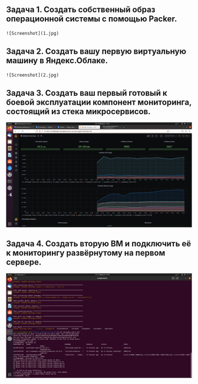 ## **Задача 1. Создать собственный образ операционной системы с помощью Packer.**
```
![Screenshot](1.jpg)
```
## **Задача 2. Создать вашу первую виртуальную машину в Яндекс.Облаке.**
```
![Screenshot](2.jpg)
```
## **Задача 3. Создать ваш первый готовый к боевой эксплуатации компонент мониторинга, состоящий из стека микросервисов.**
![Screenshot](3.jpg)

## **Задача 4. Создать вторую ВМ и подключить её к мониторингу развёрнутому на первом сервере.**
![Screenshot](4.jpg)
